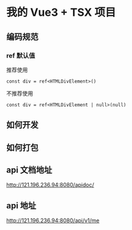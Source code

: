 # 我的 Vue3 + TSX 项目

## 编码规范

### ref 默认值

推荐使用

```tsx
const div = ref<HTMLDivElement>()
```

不推荐使用

```tsx
const div = ref<HTMLDivElement | null>(null)
```

## 如何开发

## 如何打包

## api 文档地址

http://121.196.236.94:8080/apidoc/

## api 地址

http://121.196.236.94:8080/api/v1/me
